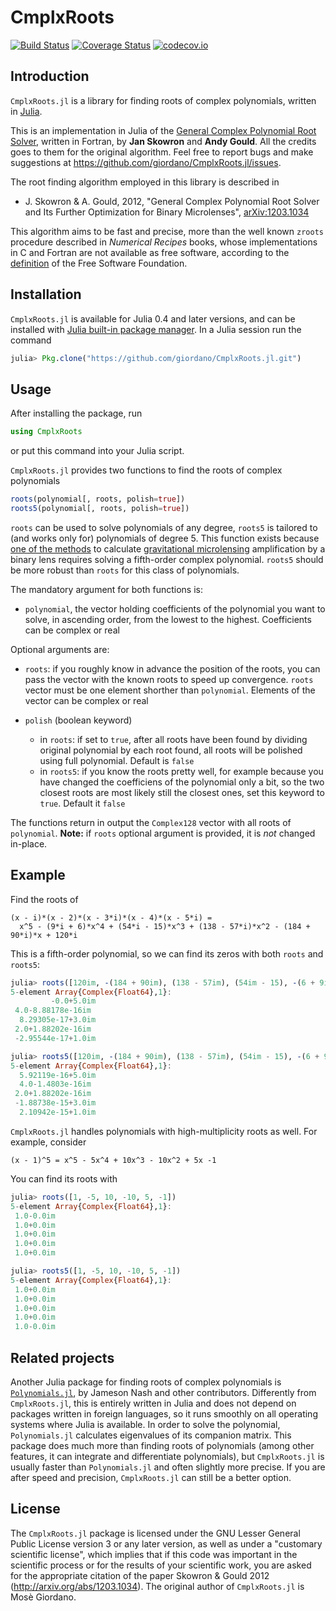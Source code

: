 # CmplxRoots

[![Build Status](https://travis-ci.org/giordano/CmplxRoots.jl.svg?branch=master)](https://travis-ci.org/giordano/CmplxRoots.jl) [![Coverage Status](https://coveralls.io/repos/github/giordano/CmplxRoots.jl/badge.svg?branch=master)](https://coveralls.io/github/giordano/CmplxRoots.jl?branch=master) [![codecov.io](https://codecov.io/github/giordano/CmplxRoots.jl/coverage.svg?branch=master)](https://codecov.io/github/giordano/CmplxRoots.jl?branch=master) <!-- [![CmplxRoots](http://pkg.julialang.org/badges/CmplxRoots_0.4.svg)](http://pkg.julialang.org/?pkg=CmplxRoots) [![CmplxRoots](http://pkg.julialang.org/badges/CmplxRoots_0.5.svg)](http://pkg.julialang.org/?pkg=CmplxRoots) -->

Introduction
------------

`CmplxRoots.jl` is a library for finding roots of complex polynomials, written
in [Julia](http://julialang.org/).

This is an implementation in Julia of the
[General Complex Polynomial Root Solver](http://www.astrouw.edu.pl/~jskowron/cmplx_roots_sg/),
written in Fortran, by **Jan Skowron** and **Andy Gould**.  All the credits goes
to them for the original algorithm.  Feel free to report bugs and make
suggestions at https://github.com/giordano/CmplxRoots.jl/issues.

The root finding algorithm employed in this library is described in

* J. Skowron & A. Gould, 2012, "General Complex Polynomial Root Solver and Its
  Further Optimization for Binary Microlenses",
  [arXiv:1203.1034](http://arxiv.org/abs/1203.1034)

This algorithm aims to be fast and precise, more than the well known `zroots`
procedure described in *Numerical Recipes* books, whose implementations in C and
Fortran are not available as free software, according to the
[definition](https://www.gnu.org/philosophy/free-sw.html) of the Free Software
Foundation.

Installation
------------

`CmplxRoots.jl` is available for Julia 0.4 and later versions, and can be installed
with
[Julia built-in package manager](http://docs.julialang.org/en/stable/manual/packages/).
In a Julia session run the command

```julia
julia> Pkg.clone("https://github.com/giordano/CmplxRoots.jl.git")
```

<!-- You may need to update your package list with `Pkg.update()` in order to get the -->
<!-- latest version of `CmplxRoots.jl`. -->

Usage
-----

After installing the package, run

``` julia
using CmplxRoots
```

or put this command into your Julia script.

`CmplxRoots.jl` provides two functions to find the roots of complex polynomials

``` julia
roots(polynomial[, roots, polish=true])
roots5(polynomial[, roots, polish=true])
```

`roots` can be used to solve polynomials of any degree, `roots5` is tailored to
(and works only for) polynomials of degree 5.  This function exists because
[one of the methods](http://dx.doi.org/10.1086/309566) to calculate
[gravitational microlensing](https://en.wikipedia.org/wiki/Gravitational_microlensing)
amplification by a binary lens requires solving a fifth-order complex
polynomial.  `roots5` should be more robust than `roots` for this class of
polynomials.

The mandatory argument for both functions is:

* `polynomial`, the vector holding coefficients of the polynomial you want to
  solve, in ascending order, from the lowest to the highest.  Coefficients can
  be complex or real

Optional arguments are:

* `roots`: if you roughly know in advance the position of the roots, you can
  pass the vector with the known roots to speed up convergence.  `roots` vector
  must be one element shorther than `polynomial`.  Elements of the vector can be
  complex or real
* `polish` (boolean keyword)

	* in `roots`: if set to `true`, after all roots have been found by dividing
	  original polynomial by each root found, all roots will be polished using
	  full polynomial.  Default is `false`
	* in `roots5`: if you know the roots pretty well, for example because you
	  have changed the coefficiens of the polynomial only a bit, so the two
	  closest roots are most likely still the closest ones, set this keyword to
	  `true`.  Default it `false`

The functions return in output the `Complex128` vector with all roots of
`polynomial`.  **Note:** if `roots` optional argument is provided, it is *not*
changed in-place.

Example
-------

Find the roots of

```
(x - i)*(x - 2)*(x - 3*i)*(x - 4)*(x - 5*i) =
  x^5 - (9*i + 6)*x^4 + (54*i - 15)*x^3 + (138 - 57*i)*x^2 - (184 + 90*i)*x + 120*i
```

This is a fifth-order polynomial, so we can find its zeros with both `roots` and
`roots5`:

``` julia
julia> roots([120im, -(184 + 90im), (138 - 57im), (54im - 15), -(6 + 9im), 1])
5-element Array{Complex{Float64},1}:
         -0.0+5.0im
 4.0-8.88178e-16im
  8.29305e-17+3.0im
 2.0+1.88202e-16im
 -2.95544e-17+1.0im

julia> roots5([120im, -(184 + 90im), (138 - 57im), (54im - 15), -(6 + 9im), 1])
5-element Array{Complex{Float64},1}:
  5.92119e-16+5.0im
  4.0-1.4803e-16im
 2.0+1.88202e-16im
 -1.88738e-15+3.0im
  2.10942e-15+1.0im
```

`CmplxRoots.jl` handles polynomials with high-multiplicity roots as well.  For
example, consider

```
(x - 1)^5 = x^5 - 5x^4 + 10x^3 - 10x^2 + 5x -1
```

You can find its roots with

``` julia
julia> roots([1, -5, 10, -10, 5, -1])
5-element Array{Complex{Float64},1}:
 1.0-0.0im
 1.0+0.0im
 1.0+0.0im
 1.0+0.0im
 1.0+0.0im

julia> roots5([1, -5, 10, -10, 5, -1])
5-element Array{Complex{Float64},1}:
 1.0+0.0im
 1.0+0.0im
 1.0+0.0im
 1.0+0.0im
 1.0-0.0im
```

Related projects
----------------

Another Julia package for finding roots of complex polynomials is
[`Polynomials.jl`](https://github.com/Keno/Polynomials.jl), by Jameson Nash and
other contributors.  Differently from `CmplxRoots.jl`, this is entirely written
in Julia and does not depend on packages written in foreign languages, so it
runs smoothly on all operating systems where Julia is available.  In order to
solve the polynomial, `Polynomials.jl` calculates eigenvalues of its companion
matrix.  This package does much more than finding roots of polynomials (among
other features, it can integrate and differentiate polynomials), but
`CmplxRoots.jl` is usually faster than `Polynomials.jl` and often slightly more
precise.  If you are after speed and precision, `CmplxRoots.jl` can still be a
better option.

License
-------

The `CmplxRoots.jl` package is licensed under the GNU Lesser General Public
License version 3 or any later version, as well as under a "customary scientific
license", which implies that if this code was important in the scientific
process or for the results of your scientific work, you are asked for the
appropriate citation of the paper Skowron & Gould 2012
(http://arxiv.org/abs/1203.1034).  The original author of `CmplxRoots.jl` is
Mosè Giordano.
